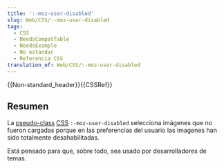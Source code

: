 ```yaml
---
title: ':-moz-user-disabled'
slug: Web/CSS/:-moz-user-disabled
tags:
  - CSS
  - NeedsCompatTable
  - NeedsExample
  - No estandar
  - Referencia CSS
translation_of: Web/CSS/:-moz-user-disabled
---
```


{{Non-standard_header}}{{CSSRef}}

## Resumen

La [pseudo-class](/es/docs/Web/CSS/Pseudo-classes) [CSS](/es/docs/Web/CSS) `:-moz-user-disabled` selecciona imágenes que no fueron cargadas porque en las preferencias del usuario las imagenes han sido totalmente desahabilitadas.

Está pensado para que, sobre todo, sea usado por desarrolladores de temas.
